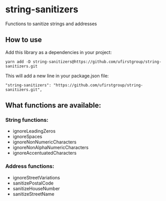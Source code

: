 # string-sanitizers
Functions to sanitize strings and addresses

## How to use
Add this library as a dependencies in your project:
```
yarn add -D string-sanitizers@https://github.com/ufirstgroup/string-sanitizers.git
```

This will add a new line in your package.json file:
```
"string-sanitizers": "https://github.com/ufirstgroup/string-sanitizers.git",
```

## What functions are available:

### String functions:
- ignoreLeadingZeros
- ignoreSpaces
- ignoreNonNumericCharacters
- ignoreNonAlphaNumericCharacters
- ignoreAccentuatedCharacters

### Address functions:
- ignoreStreetVariations
- sanitizePostalCode
- sanitizeHouseNumber
- sanitizeStreetName


